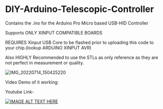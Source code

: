 # DIY-Arduino-Telescopic-Controller

Contains the .ino for the Arduino Pro Micro based USB-HID Controller

Supports ONLY XINPUT COMPATIBLE BOARDS 

REQUIRES Xinput USB Core to be flashed prior to uploading this code to your chip.(lookup ARDUINO XINPUT AVR)

Also HIGHLY Recommended to use the STLs as only reference as they are not perfect in measurement or quality.

![IMG_20220714_150425220](https://user-images.githubusercontent.com/67254539/179066430-7ffdf5e1-bbb9-4d43-aa91-8c6ac143d0d6.jpg)



Video Demo of it working:

Youtube Link-

[![IMAGE ALT TEXT HERE](https://img.youtube.com/vi/Ptl8uwvrhlk/0.jpg)](https://www.youtube.com/watch?v=Ptl8uwvrhlk)
